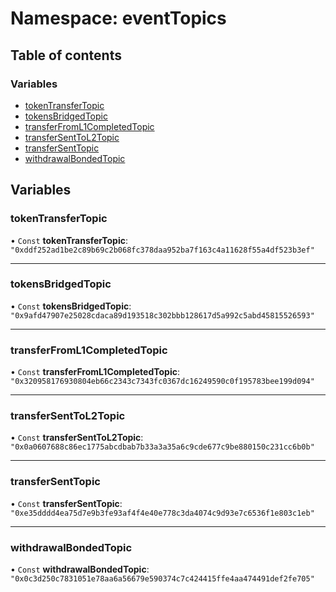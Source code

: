 # Namespace: eventTopics

## Table of contents

### Variables

- [tokenTransferTopic](eventTopics.md#tokentransfertopic)
- [tokensBridgedTopic](eventTopics.md#tokensbridgedtopic)
- [transferFromL1CompletedTopic](eventTopics.md#transferfroml1completedtopic)
- [transferSentToL2Topic](eventTopics.md#transfersenttol2topic)
- [transferSentTopic](eventTopics.md#transfersenttopic)
- [withdrawalBondedTopic](eventTopics.md#withdrawalbondedtopic)

## Variables

### <a id="tokentransfertopic" name="tokentransfertopic"></a> tokenTransferTopic

• `Const` **tokenTransferTopic**: ``"0xddf252ad1be2c89b69c2b068fc378daa952ba7f163c4a11628f55a4df523b3ef"``

___

### <a id="tokensbridgedtopic" name="tokensbridgedtopic"></a> tokensBridgedTopic

• `Const` **tokensBridgedTopic**: ``"0x9afd47907e25028cdaca89d193518c302bbb128617d5a992c5abd45815526593"``

___

### <a id="transferfroml1completedtopic" name="transferfroml1completedtopic"></a> transferFromL1CompletedTopic

• `Const` **transferFromL1CompletedTopic**: ``"0x320958176930804eb66c2343c7343fc0367dc16249590c0f195783bee199d094"``

___

### <a id="transfersenttol2topic" name="transfersenttol2topic"></a> transferSentToL2Topic

• `Const` **transferSentToL2Topic**: ``"0x0a0607688c86ec1775abcdbab7b33a3a35a6c9cde677c9be880150c231cc6b0b"``

___

### <a id="transfersenttopic" name="transfersenttopic"></a> transferSentTopic

• `Const` **transferSentTopic**: ``"0xe35dddd4ea75d7e9b3fe93af4f4e40e778c3da4074c9d93e7c6536f1e803c1eb"``

___

### <a id="withdrawalbondedtopic" name="withdrawalbondedtopic"></a> withdrawalBondedTopic

• `Const` **withdrawalBondedTopic**: ``"0x0c3d250c7831051e78aa6a56679e590374c7c424415ffe4aa474491def2fe705"``
